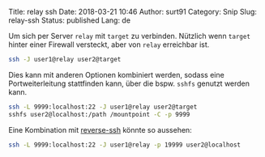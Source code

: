 Title: relay ssh
Date: 2018-03-21 10:46
Author: surt91
Category: Snip
Slug: relay-ssh
Status: published
Lang: de

Um sich per Server `relay` mit `target` zu verbinden. Nützlich wenn `target`
hinter einer Firewall versteckt, aber von `relay` erreichbar ist.

```bash
ssh -J user1@relay user2@target
```

Dies kann mit anderen Optionen kombiniert werden, sodass eine Portweiterleitung
stattfinden kann, über die bspw. `sshfs` genutzt werden kann.

```bash
ssh -L 9999:localhost:22 -J user1@relay user2@target
sshfs user2@localhost:/path /mountpoint -C -p 9999
```

Eine Kombination mit [reverse-ssh]({filename}/oneliner/reverse-ssh.md)
könnte so aussehen:

```bash
ssh -L 9999:localhost:22 -J user1@relay -p 19999 user2@localhost
```
